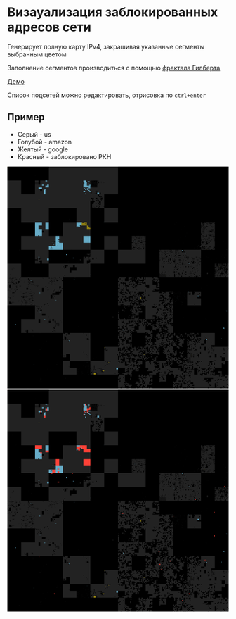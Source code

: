 # Визауализация заблокированных адресов сети

Генерирует полную карту IPv4, закрашивая указанные сегменты выбранным цветом

Заполнение сегментов производиться с помощью [фрактала Гилберта](https://github.com/ailove-lab/Ailove-Hilbert)

[Демо](https://ailove-lab.github.io/cidr/)

Список подсетей можно редактировать, отрисовка по `ctrl+enter`


## Пример

 - Серый - us
 - Голубой - amazon
 - Желтый - google
 - Красный - заблокировано РКН

![](without_blocks.png)
![](blocked.png)
